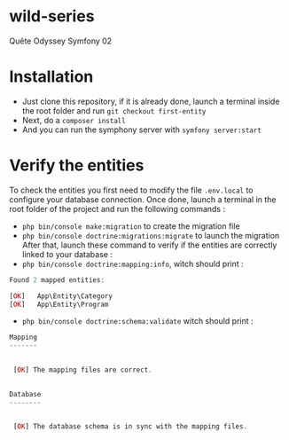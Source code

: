 # wild-series
Quête Odyssey Symfony 02

# Installation
* Just clone this repository, if it is already done, launch a terminal inside the root folder and run `git checkout first-entity`
* Next, do a `composer install`
* And you can run the symphony server with `symfony server:start`

# Verify the entities
To check the entities you first need to modify the file `.env.local` to configure your database connection. Once done, launch a terminal in the root folder of the project and run the following commands :
* `php bin/console make:migration` to create the migration file
* `php bin/console doctrine:migrations:migrate` to launch the migration
After that, launch these command to verify if the entities are correctly linked to your database :
* `php bin/console doctrine:mapping:info`, witch should print :
 ```php bin/console log
 Found 2 mapped entities:

 [OK]   App\Entity\Category
 [OK]   App\Entity\Program
```


* `php bin/console doctrine:schema:validate` witch should print :
```php bin/console log
Mapping
-------

                                                                                                                        
 [OK] The mapping files are correct.                                                                                    
                                                                                                                        

Database
--------

                                                                                                                        
 [OK] The database schema is in sync with the mapping files.                                                            
                                                                                                                        

```
